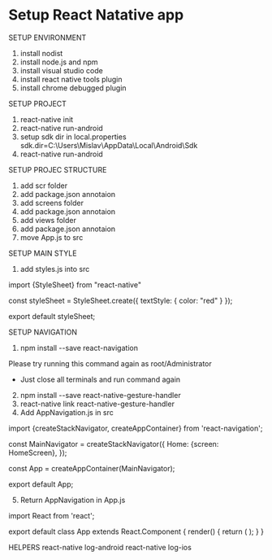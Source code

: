 # Setup React Natative app

SETUP ENVIRONMENT
1. install nodist
2. install node.js and npm
3. install visual studio code
4. install react native tools plugin
5. install chrome debugged plugin

SETUP PROJECT
1. react-native init <Project name>
2. react-native run-android
3. setup sdk dir in local.properties
   sdk.dir=C\:\\Users\\Mislav\\AppData\\Local\\Android\\Sdk
4. react-native run-android

SETUP PROJEC STRUCTURE
1. add scr folder
2. add package.json annotaion
3. add screens folder
4. add package.json annotaion
5. add views folder
6. add package.json annotaion
7. move App.js to src

SETUP MAIN STYLE
1. add styles.js into src

import {StyleSheet} from "react-native"

const styleSheet = StyleSheet.create({
     textStyle: {
         color: "red"
     }
});

export default styleSheet;

SETUP NAVIGATION
1. npm install --save react-navigation

Please try running this command again as root/Administrator 
* Just close all terminals and run command again

2. npm install --save react-native-gesture-handler
3. react-native link react-native-gesture-handler
4. Add AppNavigation.js in src

import {createStackNavigator, createAppContainer} from 'react-navigation';

const MainNavigator = createStackNavigator({
  Home: {screen: HomeScreen},
});

const App = createAppContainer(MainNavigator);

export default App;

5. Return AppNavigation in App.js

import React from 'react';

export default class App extends React.Component {
  render() {
    return (
      <AppNavigator/>
    );
  }
}

HELPERS
react-native log-android
react-native log-ios
